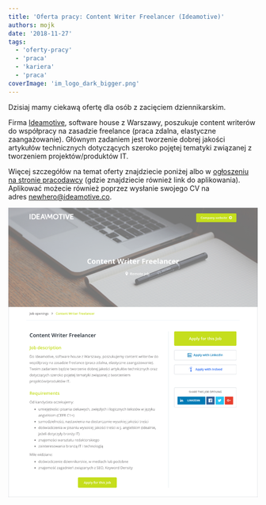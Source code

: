 ```yaml
---
title: 'Oferta pracy: Content Writer Freelancer (Ideamotive)'
authors: mojk
date: '2018-11-27'
tags:
  - 'oferty-pracy'
  - 'praca'
  - 'kariera'
  - 'praca'
coverImage: 'im_logo_dark_bigger.png'
---
```


Dzisiaj mamy ciekawą ofertę dla osób z zacięciem dziennikarskim.

<!--truncate-->

Firma [Ideamotive](https://ideamotive.co/), software house z Warszawy, poszukuje
content writerów do współpracy na zasadzie freelance (praca zdalna, elastyczne
zaangażowanie). Głównym zadaniem jest tworzenie dobrej jakości artykułów
technicznych dotyczących szeroko pojętej tematyki związanej z tworzeniem
projektów/produktów IT.

Więcej szczegółów na temat oferty znajdziecie poniżej albo
w [ogłoszeniu na stronie pracodawcy](https://ideamotive.recruitee.com/o/content-writer-freelancer) (gdzie
znajdziecie również link do aplikowania). Aplikować możecie również poprzez
wysłanie swojego CV na
adres [newhero@ideamotive.co](mailto:newhero@ideamotive.co).

[![](images/Content-Writer_ideamotive.png)](http://techwriter.pl/wp-content/uploads/2018/11/Content-Writer_ideamotive.png)
